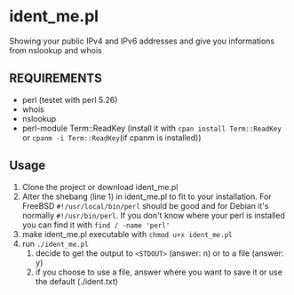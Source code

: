 # ident_me.pl
Showing your public IPv4 and IPv6 addresses and give you informations from nslookup and whois

## REQUIREMENTS
* perl  (testet with perl 5.26)
* whois
* nslookup
* perl-module Term::ReadKey (install it with `cpan install Term::ReadKey` or `cpanm -i Term::ReadKey`(if cpanm is installed))

## Usage
1. Clone the project or download ident_me.pl
1. Alter the shebang (line 1) in ident_me.pl to fit to your installation. For FreeBSD `#!/usr/local/bin/perl` should be good and for Debian it's normally `#!/usr/bin/perl`. If you don't know where your perl is installed you can find it with `find / -name 'perl'`
1. make ident_me.pl executable with `chmod u+x ident_me.pl`
1. run `./ident_me.pl`
    1. decide to get the output to `<STDOUT>` (answer: n) or to a file (answer: y)
    1. if you choose to use a file, answer where you want to save it or use the default (./ident.txt)
